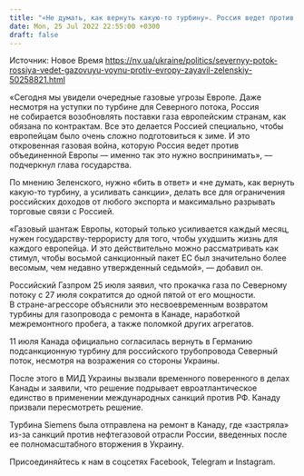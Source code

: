 ```yaml
---
title: "«Не думать, как вернуть какую-то турбину». Россия ведет против Европы газовую войну, нужно бить в ответ — Зеленский"
date: Mon, 25 Jul 2022 22:55:00 +0300
draft: false
---
```

Источник: Новое Время https://nv.ua/ukraine/politics/severnyy-potok-rossiya-vedet-gazovuyu-voynu-protiv-evropy-zayavil-zelenskiy-50258821.html


«Сегодня мы увидели очередные газовые угрозы Европе. Даже несмотря на уступки по турбине для Северного потока, Россия не собирается возобновлять поставки газа европейским странам, как обязана по контрактам. Все это делается Россией специально, чтобы европейцам было очень сложно подготовиться к зиме. И это откровенная газовая война, которую Россия ведет против объединенной Европы — именно так это нужно воспринимать», — подчеркнул глава государства.

По мнению Зеленского, нужно «бить в ответ» и «не думать, как вернуть какую-то турбину, а усиливать санкции», делать все для ограничения российских доходов от любого экспорта и максимально разрывать торговые связи с Россией.

«Газовый шантаж Европы, который только усиливается каждый месяц, нужен государству-террористу для того, чтобы ухудшить жизнь для каждого европейца. И это действительно можно рассматривать как стимул, чтобы восьмой санкционный пакет ЕС был значительно более весомым, чем недавно утвержденный седьмой», — добавил он.

Российский Газпром 25 июля заявил, что прокачка газа по Северному потоку c 27 июля сократится до одной пятой от его мощности. В стране-агрессоре объяснили это несвоевременным возвратом турбины для газопровода с ремонта в Канаде, наработкой межремонтного пробега, а также поломкой других агрегатов.

 11 июля Канада официально согласилась вернуть в Германию подсанкционную турбину для российского трубопровода Северный поток, несмотря на возражения со стороны Украины.

 После этого в МИД Украины вызвали временного поверенного в делах Канады и заявили, что решение подрывает евроатлантическое единство в применении международных санкций против РФ. Канаду призвали пересмотреть решение.

 Турбина Siemens была отправлена ​​на ремонт в Канаду, где «застряла» из-за санкций против нефтегазовой отрасли России, введенных после ее полномасштабного вторжения в Украину.

Присоединяйтесь к нам в соцсетях Facebook, Telegram и Instagram.

